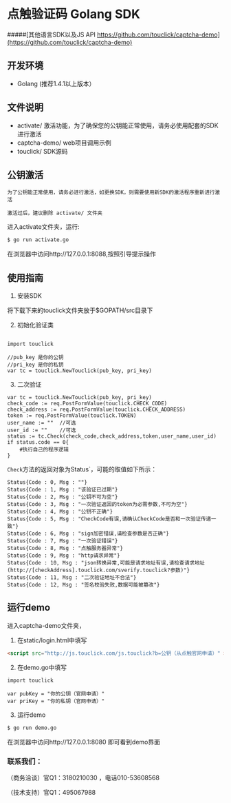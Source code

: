 # 点触验证码 Golang SDK

#####[其他语言SDK以及JS API https://github.com/touclick/captcha-demo](https://github.com/touclick/captcha-demo)

## 开发环境

 - Golang (推荐1.4.1以上版本）

## 文件说明

* activate/ 激活功能，为了确保您的公钥能正常使用，请务必使用配套的SDK进行激活
* captcha-demo/ web项目调用示例
* touclick/ SDK源码

## 公钥激活

`为了公钥能正常使用，请务必进行激活，如更换SDK，则需要使用新SDK的激活程序重新进行激活`

`激活过后，建议删除 activate/ 文件夹`

进入activate文件夹，运行:

```bash
$ go run activate.go
```

在浏览器中访问http://127.0.0.1:8088,按照引导提示操作


## 使用指南

1. 安装SDK

  将下载下来的touclick文件夹放于$GOPATH/src目录下

2. 初始化验证类

  ```golang

  import touclick

  //pub_key 是你的公钥
  //pri_key 是你的私钥
  var tc = touclick.NewTouclick(pub_key, pri_key)
  ```

3. 二次验证

  ```golang
  var tc = touclick.NewTouclick(pub_key, pri_key)
  check_code := req.PostFormValue(touclick.CHECK_CODE)
  check_address := req.PostFormValue(touclick.CHECK_ADDRESS)
  token := req.PostFormValue(touclick.TOKEN)
  user_name := ""  //可选
  user_id := ""    //可选
  status := tc.Check(check_code,check_address,token,user_name,user_id)
  if status.code == 0{
      #执行自己的程序逻辑
  }
  ```

  `Check`方法的返回对象为Status`，可能的取值如下所示：

  ```golang
  Status{Code : 0, Msg : ""}
  Status{Code : 1, Msg : "该验证已过期"}
  Status{Code : 2, Msg : "公钥不可为空"}
  Status{Code : 3, Msg : "一次验证返回的token为必需参数,不可为空"}
  Status{Code : 4, Msg : "公钥不正确"}
  Status{Code : 5, Msg : "CheckCode有误,请确认CheckCode是否和一次验证传递一致"}
  Status{Code : 6, Msg : "sign加密错误,请检查参数是否正确"}
  Status{Code : 7, Msg : "一次验证错误"}
  Status{Code : 8, Msg : "点触服务器异常"}
  Status{Code : 9, Msg : "http请求异常"}
  Status{Code : 10, Msg : "json转换异常,可能是请求地址有误,请检查请求地址(http://[checkAddress].touclick.com/sverify.touclick?参数)"}
  Status{Code : 11, Msg : "二次验证地址不合法"}
  Status{Code : 12, Msg : "签名校验失败,数据可能被篡改"}
  ```

## 运行demo

进入captcha-demo文件夹，

1. 在static/login.html中填写
  ```html
  <script src="http://js.touclick.com/js.touclick?b=公钥（从点触官网申请）" ></script>
  ```

2. 在demo.go中填写
  ```golang
  import touclick

  var pubKey = "你的公钥（官网申请）"
  var priKey = "你的私钥（官网申请）"
  ```

3. 运行demo
  ```bash
  $ go run demo.go
  ```

在浏览器中访问http://127.0.0.1:8080 即可看到demo界面

### 联系我们：
（商务洽谈）官Q1：3180210030 ，电话010-53608568

（技术支持）官Q1：495067988  
